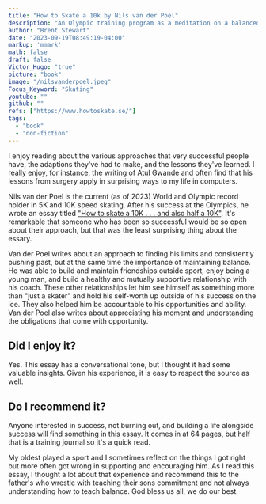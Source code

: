 ```yaml
---
title: "How to Skate a 10k by Nils van der Poel"
description: "An Olympic training program as a meditation on a balanced successful life"
author: "Brent Stewart"
date: "2023-09-19T08:49:19-04:00"
markup: 'mmark'
math: false
draft: false
Victor_Hugo: "true"
picture: "book"
image: "/nilsvanderpoel.jpeg"
Focus_Keyword: "Skating"
youtube: ""
github: ""
refs: ["https://www.howtoskate.se/"]
tags:
  - "book"
  - "non-fiction"
---
```


I enjoy reading about the various approaches that very successful people have, the adaptions they've had to make, and the lessons they've learned.  I really enjoy, for instance, the writing of Atul Gwande and often find that his lessons from surgery apply in surprising ways to my life in computers.

Nils van der Poel is the current (as of 2023) World and Olympic record holder in 5K and 10K speed skating.  After his success at the Olympics, he wrote an essay titled ["How to skate a 10K . . . and also half a 10K"](https://www.howtoskate.se/).  It's remarkable that someone who has been so successful would be so open about their approach, but that was the least surprising thing about the essary.

Van der Poel writes about an approach to finding his limits and consistently pushing past, but at the same time the importance of maintaining balance.  He was able to build and maintain friendships outside sport, enjoy being a young man, and build a healthy and mutually supportive relationship with his coach.  These other relationships let him see himself as something more than "just a skater" and hold his self-worth up outside of his success on the ice.  They also helped him be accountable to his opportunities and ability.  Van der Poel also writes about appreciating his moment and understanding the obligations that come with opportunity.

## Did I enjoy it?
Yes.  This essay has a conversational tone, but I thought it had some valuable insights.  Given his experience, it is easy to respect the source as well.

## Do I recommend it?
Anyone interested in success, not burning out, and building a life alongside success will find something in this essay.  It comes in at 64 pages, but half that is a training journal so it's a quick read.

My oldest played a sport and I sometimes reflect on the things I got right but more often got wrong in supporting and encouraging him.  As I read this essay, I thought a lot about that experience and recommend this to the father's who wrestle with teaching their sons commitment and not always understanding how to teach balance.  God bless us all, we do our best.